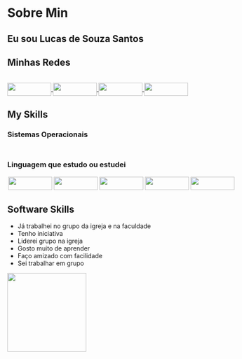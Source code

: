 # Sobre Min

## Eu sou Lucas de Souza Santos

<h2> Minhas Redes</h2>

<div style="display: inline-block"><br>

<a href="https://www.facebook.com/LUCAS210SANTOS/" target="_blank">
<img width="100" height="30" align="center" src="https://img.shields.io/badge/Facebook-1877F2?style=for-the-badge&logo=facebook&logoColor=white">
</a>

<a href="https://www.linkedin.com/in/lucas-santos-613464176/" target="_blanck">
<img width="100" height="30" align="center" src="https://img.shields.io/badge/LinkedIn-0077B5?style=for-the-badge&logo=linkedin&logoColor=white">
</a>

<a href="https://www.instagram.com/lucas.santos22/" target="_blank">
<img width="100" height="30" align="center" src="https://img.shields.io/badge/Instagram-E4405F?style=for-the-badge&logo=instagram&logoColor=white">
</a>

<a href="https://github.com/Lucas20santos">
<img width="100" height="30" align="center" src="https://img.shields.io/badge/GitHub-100000?style=for-the-badge&logo=github&logoColor=white">
</a>

</div>

## My Skills

### Sistemas Operacionais

<div style="display: flex;">

<div style="margin: 5px;"> <img src="https://img.shields.io/badge/Windows-0078D6?style=for-the-badge&logo=windows&logoColor=white" alt=""> </div>

<div style="margin: 5px;"><img src="https://img.shields.io/badge/Ubuntu-E95420?style=for-the-badge&logo=ubuntu&logoColor=whit" alt=""></div>
      
<div style="margin: 5px;"> <img src="https://img.shields.io/badge/Linux_Mint-87CF3E?style=for-the-badge&logo=linux-mint&logoColor=white" alt=""> </div>

</div>

### Linguagem que estudo ou estudei

<div style="display: flex;">

<div style="margin: 2px;"> <img width="100" height="30" align="center" src="https://img.shields.io/badge/Java-ED8B00?style=for-the-badge&logo=java&logoColor=white"> </div>

<div style="margin: 2px;"> <img width="100" height="30" align="center" src="https://img.shields.io/badge/JavaScript-323330?style=for-the-badge&logo=javascript&logoColor=F7DF1E"> </div>

<div style="margin: 2px;"> <img width="100" height="30" src="https://img.shields.io/badge/C%23-239120?style=for-the-badge&logo=c-sharp&logoColor=white"> </div>

<div style="margin: 2px;"> <img width="100" height="30" src="https://img.shields.io/badge/TypeScript-007ACC?style=for-the-badge&logo=typescript&logoColor=white"></div>

<div style="margin: 2px;"> <img width="100" height="30" src="https://img.shields.io/badge/Python-14354C?style=for-the-badge&logo=python&logoColor=white"> </div>

<div style="margin: 2px;"> <img src="https://img.shields.io/badge/HTML5-E34F26?style=for-the-badge&logo=html5&logoColor=white" alt=""></div>

<div style="margin: 2px;"> <img src="https://img.shields.io/badge/CSS3-1572B6?style=for-the-badge&logo=css3&logoColor=white" alt=""> </div>

<div style="margin: 2px;"> <img src="https://img.shields.io/badge/React-20232A?style=for-the-badge&logo=react&logoColor=61DAFB" alt=""> </div>

</div>

## Software Skills

* Já trabalhei no grupo da igreja e na faculdade</li>
* Tenho iniciativa
* Liderei grupo na igreja
* Gosto muito de aprender
* Faço amizado com facilidade
* Sei trabalhar em grupo

<div><img height="180em" src="https://github-readme-stats.vercel.app/api?username=Lucas20santos&show_icons=true&include_all_commits=true&theme=dracula"></div>
